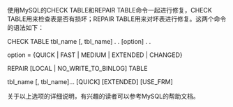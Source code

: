 

使用MySQL的CHECK TABLE和REPAIR TABLE命令一起进行修复，CHECK TABLE用来检查表是否有损坏；REPAIR TABLE用来对坏表进行修复。这两个命令的语法如下：

CHECK TABLE tbl_name [, tbl_name] . . [option] . .

option = {QUICK | FAST | MEDIUM | EXTENDED | CHANGED}

REPAIR [LOCAL | NO_WRITE_TO_BINLOG] TABLE

tbl_name [, tbl_name]… [QUICK] [EXTENDED] [USE_FRM]

关于以上选项的详细说明，有兴趣的读者可以参考MySQL的帮助文档。



